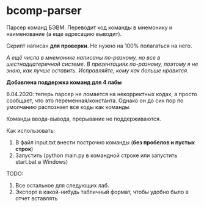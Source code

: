 # bcomp-parser
Парсер команд БЭВМ. Переводит код команды в мнемонику и наименование (а еще адресацию выводит). 

Скрипт написан **для проверки**. Не нужно на 100% полагаться на него.

_А ещё числа в мнемонике написаны по-разному, но все в шестнадцатеричной системе. В презентациях по-разному, поэтому я не знаю, как лучше оставить. Исправляйте, кому как больше нравится._

**Добавлена поддержка команд для 4 лабы**

6.04.2020: теперь парсер не ломается на некорректных кодах, а просто сообщает, что это переменная/константа. Однако он до сих пор по умолчанию распознает все коды как команды.

Команды ввода-вывода, прерывание не поддерживаются.

Как использовать:
1. В файл input.txt внести построчно команды (**без пробелов и пустых строк**)
2. Запустить (python main.py в командной строке или запустить start.bat в Windows)

TODO: 
1. Все остальное для следующих лаб.
2. Экспорт в какой-нибудь табличный формат, чтобы удобно было в отчет вставлять
